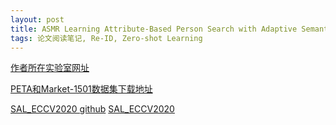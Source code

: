 ```yaml
---
layout: post
title: ASMR Learning Attribute-Based Person Search with Adaptive Semantic Margin Regularizer ICCV_2021
tags: 论文阅读笔记, Re-ID, Zero-shot Learning
---
```


[作者所在实验室网址](https://cvlab.postech.ac.kr/lab/members.php)

[PETA和Market-1501数据集下载地址](https://github.com/ycao5602/SAL?utm_source=catalyzex.com)

[SAL_ECCV2020 github](https://github.com/ycao5602/SAL?utm_source=catalyzex.com)
[SAL_ECCV2020](https://arxiv.org/pdf/2007.09609.pdf)

